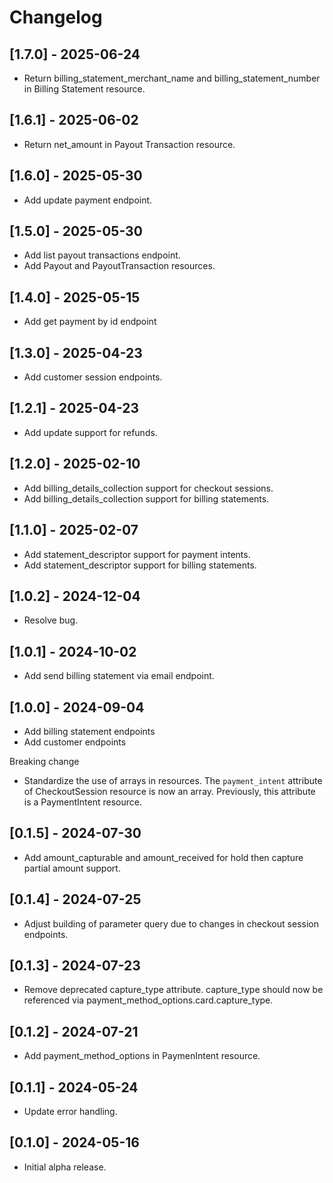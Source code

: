 # Changelog

## [1.7.0] - 2025-06-24

- Return billing_statement_merchant_name and billing_statement_number in Billing Statement resource.

## [1.6.1] - 2025-06-02

- Return net_amount in Payout Transaction resource.

## [1.6.0] - 2025-05-30

- Add update payment endpoint.

## [1.5.0] - 2025-05-30

- Add list payout transactions endpoint.
- Add Payout and PayoutTransaction resources.

## [1.4.0] - 2025-05-15

- Add get payment by id endpoint

## [1.3.0] - 2025-04-23

- Add customer session endpoints.

## [1.2.1] - 2025-04-23

- Add update support for refunds.

## [1.2.0] - 2025-02-10

- Add billing_details_collection support for checkout sessions.
- Add billing_details_collection support for billing statements.

## [1.1.0] - 2025-02-07

- Add statement_descriptor support for payment intents.
- Add statement_descriptor support for billing statements.

## [1.0.2] - 2024-12-04

- Resolve bug.

## [1.0.1] - 2024-10-02

- Add send billing statement via email endpoint.

## [1.0.0] - 2024-09-04

- Add billing statement endpoints
- Add customer endpoints

Breaking change
- Standardize the use of arrays in resources. The `payment_intent` attribute of CheckoutSession resource is now an array. Previously, this attribute is a PaymentIntent resource.

## [0.1.5] - 2024-07-30

- Add amount_capturable and amount_received for hold then capture partial amount support.

## [0.1.4] - 2024-07-25

- Adjust building of parameter query due to changes in checkout session endpoints.

## [0.1.3] - 2024-07-23

- Remove deprecated capture_type attribute. capture_type should now be referenced via payment_method_options.card.capture_type.

## [0.1.2] - 2024-07-21

- Add payment_method_options in PaymenIntent resource.

## [0.1.1] - 2024-05-24

- Update error handling.

## [0.1.0] - 2024-05-16

- Initial alpha release.
